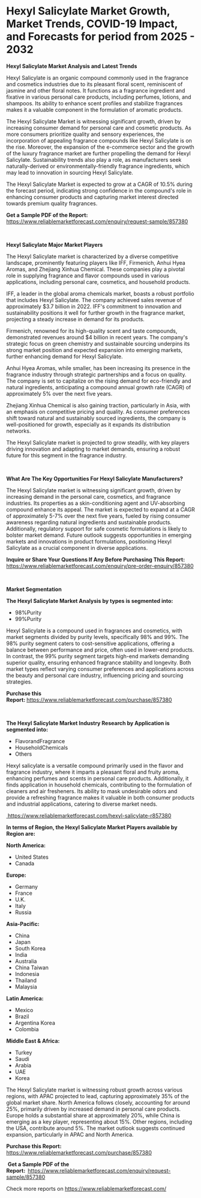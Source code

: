 <p><h1>Hexyl Salicylate Market Growth, Market Trends, COVID-19 Impact, and Forecasts for period from 2025 - 2032</h1></p><p><strong>Hexyl Salicylate Market Analysis and Latest Trends</strong></p>
<p><p>Hexyl Salicylate is an organic compound commonly used in the fragrance and cosmetics industries due to its pleasant floral scent, reminiscent of jasmine and other floral notes. It functions as a fragrance ingredient and fixative in various personal care products, including perfumes, lotions, and shampoos. Its ability to enhance scent profiles and stabilize fragrances makes it a valuable component in the formulation of aromatic products.</p><p>The Hexyl Salicylate Market is witnessing significant growth, driven by increasing consumer demand for personal care and cosmetic products. As more consumers prioritize quality and sensory experiences, the incorporation of appealing fragrance compounds like Hexyl Salicylate is on the rise. Moreover, the expansion of the e-commerce sector and the growth of the luxury fragrance market are further propelling the demand for Hexyl Salicylate. Sustainability trends also play a role, as manufacturers seek naturally-derived or environmentally-friendly fragrance ingredients, which may lead to innovation in sourcing Hexyl Salicylate.</p><p>The Hexyl Salicylate Market is expected to grow at a CAGR of 10.5% during the forecast period, indicating strong confidence in the compound's role in enhancing consumer products and capturing market interest directed towards premium quality fragrances.</p></p>
<p><strong>Get a Sample PDF of the Report:&nbsp;</strong> <a href="https://www.reliablemarketforecast.com/enquiry/request-sample/857380?utm_campaign=3521&utm_medium=2&utm_source=Github&utm_content=ia&utm_term=31032025&utm_id=hexyl-salicylate">https://www.reliablemarketforecast.com/enquiry/request-sample/857380</a></p>
<p>&nbsp;</p>
<p><strong>Hexyl Salicylate Major Market Players</strong></p>
<p><p>The Hexyl Salicylate market is characterized by a diverse competitive landscape, prominently featuring players like IFF, Firmenich, Anhui Hyea Aromas, and Zhejiang Xinhua Chemical. These companies play a pivotal role in supplying fragrance and flavor compounds used in various applications, including personal care, cosmetics, and household products.</p><p>IFF, a leader in the global aroma chemicals market, boasts a robust portfolio that includes Hexyl Salicylate. The company achieved sales revenue of approximately $3.7 billion in 2022. IFF's commitment to innovation and sustainability positions it well for further growth in the fragrance market, projecting a steady increase in demand for its products.</p><p>Firmenich, renowned for its high-quality scent and taste compounds, demonstrated revenues around $4 billion in recent years. The company's strategic focus on green chemistry and sustainable sourcing underpins its strong market position and expected expansion into emerging markets, further enhancing demand for Hexyl Salicylate.</p><p>Anhui Hyea Aromas, while smaller, has been increasing its presence in the fragrance industry through strategic partnerships and a focus on quality. The company is set to capitalize on the rising demand for eco-friendly and natural ingredients, anticipating a compound annual growth rate (CAGR) of approximately 5% over the next five years.</p><p>Zhejiang Xinhua Chemical is also gaining traction, particularly in Asia, with an emphasis on competitive pricing and quality. As consumer preferences shift toward natural and sustainably sourced ingredients, the company is well-positioned for growth, especially as it expands its distribution networks.</p><p>The Hexyl Salicylate market is projected to grow steadily, with key players driving innovation and adapting to market demands, ensuring a robust future for this segment in the fragrance industry.</p></p>
<p>&nbsp;</p>
<p><strong>What Are The Key Opportunities For Hexyl Salicylate Manufacturers?</strong></p>
<p><p>The Hexyl Salicylate market is witnessing significant growth, driven by increasing demand in the personal care, cosmetics, and fragrance industries. Its properties as a skin-conditioning agent and UV-absorbing compound enhance its appeal. The market is expected to expand at a CAGR of approximately 5-7% over the next five years, fueled by rising consumer awareness regarding natural ingredients and sustainable products. Additionally, regulatory support for safe cosmetic formulations is likely to bolster market demand. Future outlook suggests opportunities in emerging markets and innovations in product formulations, positioning Hexyl Salicylate as a crucial component in diverse applications.</p></p>
<p><strong>Inquire or Share Your Questions If Any Before Purchasing This Report:</strong> <a href="https://www.reliablemarketforecast.com/enquiry/pre-order-enquiry/857380?utm_campaign=3521&utm_medium=2&utm_source=Github&utm_content=ia&utm_term=31032025&utm_id=hexyl-salicylate">https://www.reliablemarketforecast.com/enquiry/pre-order-enquiry/857380</a></p>
<p>&nbsp;</p>
<p><strong>Market Segmentation</strong></p>
<p><strong>The Hexyl Salicylate Market Analysis by types is segmented into:</strong></p>
<p><ul><li>98%Purity</li><li>99%Purity</li></ul></p>
<p><p>Hexyl Salicylate is a compound used in fragrances and cosmetics, with market segments divided by purity levels, specifically 98% and 99%. The 98% purity segment caters to cost-sensitive applications, offering a balance between performance and price, often used in lower-end products. In contrast, the 99% purity segment targets high-end markets demanding superior quality, ensuring enhanced fragrance stability and longevity. Both market types reflect varying consumer preferences and applications across the beauty and personal care industry, influencing pricing and sourcing strategies.</p></p>
<p><strong>Purchase this Report:&nbsp;</strong><a href="https://www.reliablemarketforecast.com/purchase/857380?utm_campaign=3521&utm_medium=2&utm_source=Github&utm_content=ia&utm_term=31032025&utm_id=hexyl-salicylate">https://www.reliablemarketforecast.com/purchase/857380</a></p>
<p>&nbsp;</p>
<p><strong>The Hexyl Salicylate Market Industry Research by Application is segmented into:</strong></p>
<p><ul><li>FlavorandFragrance</li><li>HouseholdChemicals</li><li>Others</li></ul></p>
<p><p>Hexyl salicylate is a versatile compound primarily used in the flavor and fragrance industry, where it imparts a pleasant floral and fruity aroma, enhancing perfumes and scents in personal care products. Additionally, it finds application in household chemicals, contributing to the formulation of cleaners and air fresheners. Its ability to mask undesirable odors and provide a refreshing fragrance makes it valuable in both consumer products and industrial applications, catering to diverse market needs.</p></p>
<p><a href="https://www.reliablemarketforecast.com/hexyl-salicylate-r857380?utm_campaign=3521&utm_medium=2&utm_source=Github&utm_content=ia&utm_term=31032025&utm_id=hexyl-salicylate">&nbsp;https://www.reliablemarketforecast.com/hexyl-salicylate-r857380</a></p>
<p><strong>In terms of Region, the Hexyl Salicylate Market Players available by Region are:</strong></p>
<p>
    <p> <strong> North America: </strong>
        <ul>
            <li>United States</li>
            <li>Canada</li>
        </ul>
        </p> 
    <p> <strong> Europe: </strong>
        <ul>
            <li>Germany</li>
            <li>France</li>
            <li>U.K.</li>
            <li>Italy</li>
            <li>Russia</li>
        </ul>
        </p> 
    <p> <strong> Asia-Pacific: </strong>
        <ul>
            <li>China</li>
            <li>Japan</li>
            <li>South Korea</li>
            <li>India</li>
            <li>Australia</li>
            <li>China Taiwan</li>
            <li>Indonesia</li>
            <li>Thailand</li>
            <li>Malaysia</li>
        </ul>
        </p> 
    <p> <strong> Latin America: </strong>
        <ul>
            <li>Mexico</li>
            <li>Brazil</li>
            <li>Argentina Korea</li>
            <li>Colombia</li>
        </ul>
        </p> 
    <p> <strong> Middle East & Africa: </strong>
        <ul>
            <li>Turkey</li>
            <li>Saudi</li>
            <li>Arabia</li>
            <li>UAE</li>
            <li>Korea</li>
        </ul>
    </p>
    </p>
<p><p>The Hexyl Salicylate market is witnessing robust growth across various regions, with APAC projected to lead, capturing approximately 35% of the global market share. North America follows closely, accounting for around 25%, primarily driven by increased demand in personal care products. Europe holds a substantial share at approximately 20%, while China is emerging as a key player, representing about 15%. Other regions, including the USA, contribute around 5%. The market outlook suggests continued expansion, particularly in APAC and North America.</p></p>
<p><strong>Purchase this Report: </strong><a href="https://www.reliablemarketforecast.com/purchase/857380?utm_campaign=3521&utm_medium=2&utm_source=Github&utm_content=ia&utm_term=31032025&utm_id=hexyl-salicylate">https://www.reliablemarketforecast.com/purchase/857380</a></p>
<p>&nbsp;<strong>Get a Sample PDF of the Report:&nbsp;&nbsp;</strong><a href="https://www.reliablemarketforecast.com/enquiry/request-sample/857380?utm_campaign=3521&utm_medium=2&utm_source=Github&utm_content=ia&utm_term=31032025&utm_id=hexyl-salicylate">https://www.reliablemarketforecast.com/enquiry/request-sample/857380</a></p>
<p><strong></strong></p>
<p>Check more reports on <a href="https://www.reliablemarketforecast.com/?utm_campaign=3521&utm_medium=2&utm_source=Github&utm_content=ia&utm_term=31032025&utm_id=hexyl-salicylate">https://www.reliablemarketforecast.com/</a></p>